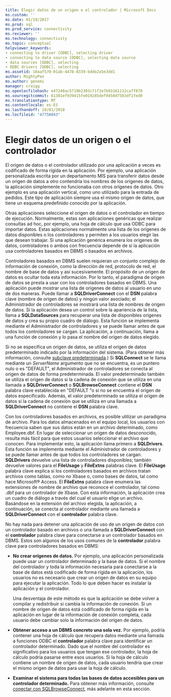 ```yaml
---
title: Elegir datos de un origen o el controlador | Microsoft Docs
ms.custom: ''
ms.date: 01/19/2017
ms.prod: sql
ms.prod_service: connectivity
ms.reviewer: ''
ms.technology: connectivity
ms.topic: conceptual
helpviewer_keywords:
- connecting to driver [ODBC], selecting driver
- connecting to data source [ODBC], selecting data source
- data sources [ODBC], selecting
- ODBC drivers [ODBC], selecting
ms.assetid: 10aaf570-01ab-4478-8339-bdde2a5e3dd1
author: MightyPen
ms.author: genemi
manager: craigg
ms.openlocfilehash: e47248ac5719b2303c71f2e7b93161112ca7f870
ms.sourcegitcommit: 61381ef939415fe019285def9450d7583df1fed0
ms.translationtype: MT
ms.contentlocale: es-ES
ms.lasthandoff: 10/01/2018
ms.locfileid: "47758043"
---
```

# <a name="choosing-a-data-source-or-driver"></a>Elegir datos de un origen o el controlador
El origen de datos o el controlador utilizado por una aplicación a veces es codificado de forma rígida en la aplicación. Por ejemplo, una aplicación personalizada escrita por un departamento MIS para transferir datos desde un origen de datos a otro contendría los nombres de los orígenes de datos, la aplicación simplemente no funcionaba con otros orígenes de datos. Otro ejemplo es una aplicación vertical, como uno utilizado para la entrada de pedidos. Este tipo de aplicación siempre usa el mismo origen de datos, que tiene un esquema predefinido conocido por la aplicación.  
  
 Otras aplicaciones seleccione el origen de datos o el controlador en tiempo de ejecución. Normalmente, estas son aplicaciones genéricas que realizar consultas ad hoc, por ejemplo, una hoja de cálculo que usa ODBC para importar datos. Estas aplicaciones normalmente una lista de los orígenes de datos disponibles o los controladores y permiten a los usuarios elegir las que desean trabajar. Si una aplicación genérica enumera los orígenes de datos, controladores o ambos con frecuencia depende de si la aplicación usa controladores basados en DBMS o basados en archivos.  
  
 Controladores basados en DBMS suelen requieran un conjunto complejo de información de conexión, como la dirección de red, protocolo de red, el nombre de base de datos y así sucesivamente. El propósito de un origen de datos es ocultar toda esta información. Por lo tanto, el paradigma de origen de datos se presta a usar con los controladores basados en DBMS. Una aplicación puede mostrar una lista de orígenes de datos al usuario en uno de dos maneras. Puede llamar a **SQLDriverConnect** con el **DSN** palabra clave (nombre de origen de datos) y ningún valor asociado; el Administrador de controladores se mostrará una lista de nombres de origen de datos. Si la aplicación desea un control sobre la apariencia de la lista, llama a **SQLDataSources** para recuperar una lista de disponibles orígenes de datos y crea su propio cuadro de diálogo. Esta función se implementa mediante el Administrador de controladores y se puede llamar antes de que todos los controladores se cargan. La aplicación, a continuación, llama a una función de conexión y lo pasa el nombre del origen de datos elegido.  
  
 Si no se especifica un origen de datos, se utiliza el origen de datos predeterminado indicado por la información del sistema. (Para obtener más información, consulte [subclave predeterminada](../../../odbc/reference/install/default-subkey.md).) Si **SQLConnect** se le llama mediante un *ServerName* argumento que no se encuentra, es un puntero nulo o es "DEFAULT", el Administrador de controladores se conecta al origen de datos de forma predeterminada. El valor predeterminado también se utiliza el origen de datos si la cadena de conexión que se utiliza en una llamada a **SQLDriverConnect** o **SQLBrowseConnect** contiene el **DSN** palabra clave establecida en "DEFAULT "o si no se encuentra el origen de datos especificado. Además, el valor predeterminado se utiliza el origen de datos si la cadena de conexión que se utiliza en una llamada a **SQLDriverConnect** no contiene el **DSN** palabra clave.  
  
 Con los controladores basados en archivos, es posible utilizar un paradigma de archivo. Para los datos almacenados en el equipo local, los usuarios con frecuencia saben que sus datos están en un archivo determinado, como Employee.dbf. En lugar de seleccionar un origen de datos desconocido, resulta más fácil para que estos usuarios seleccionar el archivo que conocen. Para implementar esto, la aplicación llama primero a **SQLDrivers**. Esta función se implementa mediante el Administrador de controladores y se puede llamar antes de que todos los controladores se cargan. **SQLDrivers** devuelve una lista de controladores disponibles; también devuelve valores para el **FileUsage** y **FileExtns** palabras clave. El **FileUsage** palabra clave explica si los controladores basados en archivos tratan archivos como tablas, como no Xbase o, como bases de datos, tal como hace Microsoft® Access. El **FileExtns** palabra clave enumera las extensiones de nombre de archivo que reconoce el controlador, tal como .dbf para un controlador de Xbase. Con esta información, la aplicación crea un cuadro de diálogo a través del cual el usuario elige un archivo. Basándose en la extensión del archivo elegida, la aplicación, a continuación, se conecta al controlador mediante una llamada a **SQLDriverConnect** con el **controlador** palabra clave.  
  
 No hay nada para detener una aplicación de uso de un origen de datos con un controlador basado en archivos o una llamada a **SQLDriverConnect** con el **controlador** palabra clave para conectarse a un controlador basados en DBMS. Estos son algunos de los usos comunes de la **controlador** palabra clave para controladores basados en DBMS:  
  
-   **No crear orígenes de datos.** Por ejemplo, una aplicación personalizada puede usar un controlador determinado y la base de datos. Si el nombre del controlador y toda la información necesaria para conectarse a la base de datos está codificado de forma rígida en la aplicación, los usuarios no es necesario que crear un origen de datos en su equipo para ejecutar la aplicación. Todo lo que deben hacer es instalar la aplicación y el controlador.  
  
     Una desventaja de este método es que la aplicación se debe volver a compilar y redistribuir si cambia la información de conexión. Si un nombre de origen de datos está codificado de forma rígida en la aplicación en lugar de la información de conexión completa, cada usuario debe cambiar solo la información del origen de datos.  
  
-   **Obtener acceso a un DBMS concreto una sola vez.** Por ejemplo, podría contener una hoja de cálculo que recupera datos mediante una llamada a funciones ODBC el **controlador** palabra clave para identificar un controlador determinado. Dado que el nombre del controlador es significativo para los usuarios que tengan ese controlador, la hoja de cálculo podría pasarse entre esos usuarios. Si la hoja de cálculo contiene un nombre de origen de datos, cada usuario tendría que crear el mismo origen de datos para usar la hoja de cálculo.  
  
-   **Examinar el sistema para todas las bases de datos accesibles para un controlador determinado.** Para obtener más información, consulte [conectar con SQLBrowseConnect](../../../odbc/reference/develop-app/connecting-with-sqlbrowseconnect.md), más adelante en esta sección.

